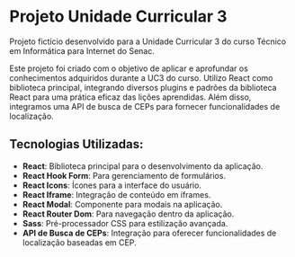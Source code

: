 # Projeto Unidade Curricular 3

Projeto fictício desenvolvido para a Unidade Curricular 3 do curso Técnico em Informática para Internet do Senac.

Este projeto foi criado com o objetivo de aplicar e aprofundar os conhecimentos adquiridos durante a UC3 do curso. Utilizo React como biblioteca principal, integrando diversos plugins e padrões da biblioteca React para uma prática eficaz das lições aprendidas. Além disso, integramos uma API de busca de CEPs para fornecer funcionalidades de localização.

## Tecnologias Utilizadas:

- **React**: Biblioteca principal para o desenvolvimento da aplicação.
- **React Hook Form**: Para gerenciamento de formulários.
- **React Icons**: Ícones para a interface do usuário.
- **React Iframe**: Integração de conteúdo em iframes.
- **React Modal**: Componente para modais na aplicação.
- **React Router Dom**: Para navegação dentro da aplicação.
- **Sass**: Pré-processador CSS para estilização avançada.
- **API de Busca de CEPs**: Integração para oferecer funcionalidades de localização baseadas em CEP.

